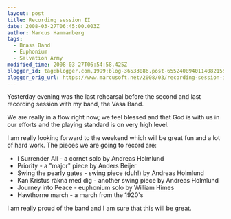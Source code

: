 ```yaml
---
layout: post
title: Recording session II
date: 2008-03-27T06:45:00.003Z
author: Marcus Hammarberg
tags:
  - Brass Band
  - Euphonium
  - Salvation Army
modified_time: 2008-03-27T06:54:58.425Z
blogger_id: tag:blogger.com,1999:blog-36533086.post-6552408940114082155
blogger_orig_url: https://www.marcusoft.net/2008/03/recording-session-ii.html
---
```


Yesterday evening was the last rehearsal before the second and last recording session with my band, the Vasa Band.

We are really in a flow right now; we feel blessed and that God is with us in our efforts and the playing standard is on very high level.

I am really looking forward to the weekend which will be great fun and a lot of hard work. The pieces we are going to record are:

- I Surrender All - a cornet solo by Andreas Holmlund
- Priority - a "major" piece by Anders Beijer
- Swing the pearly gates - swing piece (duh!) by Andreas Holmlund
- Kan Kristus räkna med dig - another swing piece by Andreas Holmlund
- Journey into Peace - euphonium solo by William Himes
- Hawthorne march - a march from the 1920's

I am really proud of the band and I am sure that this will be great.
